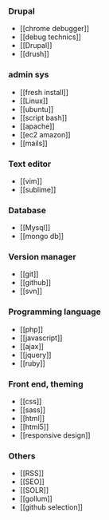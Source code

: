 ### Drupal
* [[chrome debugger]]
* [[debug technics]]
* [[Drupal]]
* [[drush]]

### admin sys
* [[fresh install]]
* [[Linux]]
* [[ubuntu]]
* [[script bash]]
* [[apache]]
* [[ec2 amazon]]
* [[mails]]

### Text editor
* [[vim]]
* [[sublime]]

### Database
* [[Mysql]]
* [[mongo db]]

### Version manager
* [[git]]
* [[github]]
* [[svn]]

### Programming language
* [[php]]
* [[javascript]]
* [[ajax]]
* [[jquery]]
* [[ruby]]

### Front end, theming 
* [[css]]
* [[sass]]
* [[html]]
* [[html5]]
* [[responsive design]]

### Others
* [[RSS]]
* [[SEO]]
* [[SOLR]]
* [[gollum]]
* [[github selection]]

